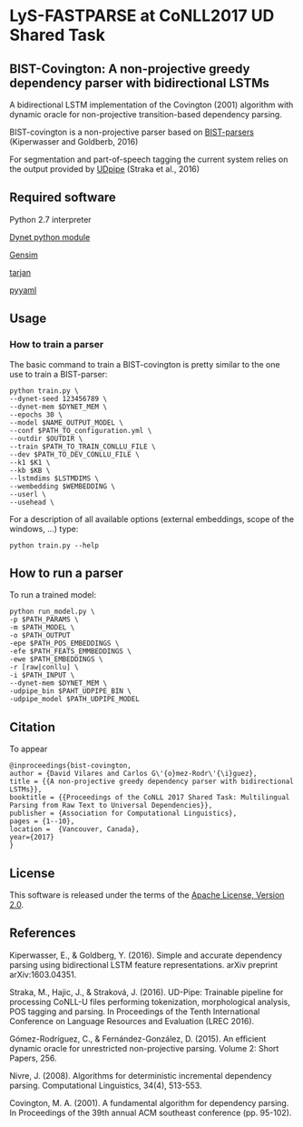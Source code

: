 # LyS-FASTPARSE at CoNLL2017 UD Shared Task

## BIST-Covington: A non-projective greedy dependency parser with bidirectional LSTMs

A bidirectional LSTM implementation of the Covington (2001) algorithm with dynamic oracle for non-projective transition-based dependency parsing.

BIST-covington is a non-projective parser based on [BIST-parsers](https://github.com/elikip/bist-parser) (Kiperwasser and Goldberb, 2016)

For segmentation and part-of-speech tagging the current system relies on the output provided by [UDpipe](https://github.com/ufal/udpipe) (Straka et al., 2016)



## Required software

Python 2.7 interpreter

[Dynet python module](http://dynet.readthedocs.io/en/latest/python.html)

[Gensim](https://radimrehurek.com/gensim/)

[tarjan](https://pypi.python.org/pypi/tarjan/)

[pyyaml](https://pypi.python.org/pypi/PyYAML)


## Usage

### How to train a parser

The basic command to train a BIST-covington is pretty similar to the one use to train a BIST-parser:

	python train.py \
	--dynet-seed 123456789 \
	--dynet-mem $DYNET_MEM \
	--epochs 30 \
	--model $NAME_OUTPUT_MODEL \
	--conf $PATH_TO_configuration.yml \
	--outdir $OUTDIR \
	--train $PATH_TO_TRAIN_CONLLU_FILE \
	--dev $PATH_TO_DEV_CONLLU_FILE \
	--k1 $K1 \
	--kb $KB \
	--lstmdims $LSTMDIMS \
	--wembedding $WEMBEDDING \
	--userl \
	--usehead \

For a description of all available options (external embeddings, scope of the windows, ...) type:

	python train.py --help 
	
## How to run a parser

To run a trained model:

	python run_model.py \
	-p $PATH_PARAMS \
	-m $PATH_MODEL \ 
	-o $PATH_OUTPUT
	-epe $PATH_POS_EMBEDDINGS \
	-efe $PATH_FEATS_EMMBEDDINGS \
	-ewe $PATH_EMBEDDINGS \
    -r [raw|conllu] \
    -i $PATH_INPUT \
    --dynet-mem $DYNET_MEM \
    -udpipe_bin $PAHT_UDPIPE_BIN \
    -udpipe_model $PATH_UDPIPE_MODEL



## Citation

To appear

	@inproceedings{bist-covington,
	author = {David Vilares and Carlos G\'{o}mez-Rodr\'{\i}guez},
	title = {{A non-projective greedy dependency parser with bidirectional LSTMs}},
	booktitle = {{Proceedings of the CoNLL 2017 Shared Task: Multilingual Parsing from Raw Text to Universal Dependencies}},
	publisher = {Association for Computational Linguistics},
	pages = {1--10},
	location =	{Vancouver, Canada},
	year={2017}
	}


## License

This software is released under the terms of the [Apache License, Version 2.0](http://www.apache.org/licenses/LICENSE-2.0).

## References

Kiperwasser, E., & Goldberg, Y. (2016). Simple and accurate dependency parsing using bidirectional LSTM feature representations. arXiv preprint arXiv:1603.04351.

Straka, M., Hajic, J., & Straková, J. (2016). UD-Pipe: Trainable pipeline for processing CoNLL-U files performing tokenization, morphological analysis, POS tagging and parsing. In Proceedings of the Tenth International Conference on Language Resources and Evaluation (LREC 2016).

Gómez-Rodríguez, C., & Fernández-González, D. (2015). An efficient dynamic oracle for unrestricted non-projective parsing. Volume 2: Short Papers, 256.

Nivre, J. (2008). Algorithms for deterministic incremental dependency parsing. Computational Linguistics, 34(4), 513-553.

Covington, M. A. (2001). A fundamental algorithm for dependency parsing. In Proceedings of the 39th annual ACM southeast conference (pp. 95-102).



